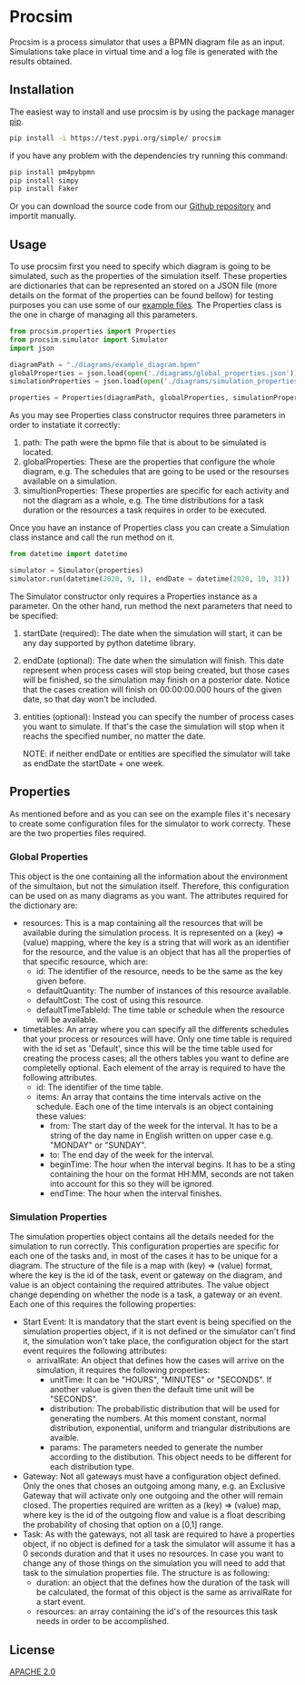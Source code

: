 # Procsim

Procsim is a process simulator that uses a BPMN diagram file as an input. Simulations take place in virtual time and a log file is generated with the results obtained.

## Installation

The easiest way to install and use procsim is by using the package manager [pip](https://pip.pypa.io/en/stable/).

```bash
pip install -i https://test.pypi.org/simple/ procsim
```

if you have any problem with the dependencies try running this command:

```bash
pip install pm4pybpmn
pip install simpy
pip install Faker
```

Or you can download the source code from our [Github repository](https://github.com/ansacaa/prosecco) and importit manually.

## Usage

To use procsim first you need to specify which diagram is going to be simulated, such as the properties of the simulation itself. These properties are dictionaries that can be represented an stored on a JSON file (more details on the format of the properties can be found bellow) for testing purposes you can use some of our [example files](https://github.com/ansacaa/prosecco/tree/master/examples). The Properties class is the one in charge of managing all this parameters.

```python
from procsim.properties import Properties
from procsim.simulator import Simulator
import json

diagramPath = "./diagrams/example_diagram.bpmn"
globalProperties = json.load(open('./diagrams/global_properties.json'))
simulationProperties = json.load(open('./diagrams/simulation_properties.json'))

properties = Properties(diagramPath, globalProperties, simulationProperties)
```

As you may see Properties class constructor requires three parameters in order to instatiate it correctly:
1. path: The path were the bpmn file that is about to be simulated is located.
2. globalProperties: These are the properties that configure the whole diagram, e.g. The schedules that are going to be used or the resourses available on a simulation.
3. simultionProperties: These properties are specific for each activity and not the diagram as a whole, e.g. The time distributions for a task duration or the resources a task requires in order to be executed.

Once you have an instance of Properties class you can create a Simulation class instance and call the run method on it.

```python
from datetime import datetime

simulator = Simulator(properties)
simulator.run(datetime(2020, 9, 1), endDate = datetime(2020, 10, 31))
```

The Simulator constructor only requires a Properties instance as a parameter. On the other hand, run method the next parameters that need to be specified:
1. startDate (required): The date when the simulation will start, it can be any day supported by python datetime library.
2. endDate (optional): The date when the simulation will finish. This date represent when process cases will stop being created, but those cases will be finished, so the simulation may finish on a posterior date. Notice that the cases creation will finish on 00:00:00.000 hours of the given date, so that day won't be included.
3. entities (optional): Instead you can specify the number of process cases you want to simulate. If that's the case the simulation will stop when it reachs the specified number, no matter the date.

    NOTE: if neither endDate or entities are specified the simulator will take as endDate the startDate + one week.

## Properties

As mentioned before and as you can see on the example files it's necesary to create some configuration files for the simulator to work correcty. These are the two properties files required.

### Global Properties

This object is the one containing all the information about the environment of the simultaion, but not the simulation itself. Therefore, this configuration can be used on as many diagrams as you want. The attributes required for the dictionary are:
* resources: This is a map containing all the resources that will be available during the simulation process. It is represented on a (key) => (value) mapping, where the key is a string that will work as an identifier for the resource, and the value is an object that has all the properties of that specific resource, which are:
    * id: The identifier of the resource, needs to be the same as the key given before.
    * defaultQuantity: The number of instances of this resource available.
    * defaultCost: The cost of using this resource.
    * defaultTimeTableId: The time table or schedule when the resource will be available.
* timetables: An array where you can specify all the differents schedules that your process or resources will have. Only one time table is required with the id set as 'Default', since this will be the time table used for creating the process cases; all the others tables you want to define are completelly optional. Each element of the array is required to have the following attributes.
    * id: The identifier of the time table.
    * items: An array that contains the time intervals active on the schedule. Each one of the time intervals is an object containing these values:
        * from: The start day of the week for the interval. It has to be a string of the day name in English written on upper case e.g. "MONDAY" or "SUNDAY".
        * to: The end day of the week for the interval. 
        * beginTime: The hour when the interval begins. It has to be a sting containing the hour on the format HH:MM, seconds are not taken into account for this so they will be ignored.
        * endTime: The hour when the interval finishes.

### Simulation Properties

The simulation properties object contains all the details needed for the simulation to run correctly. This configuration properties are specific for each one of the tasks and, in most of the cases it has to be unique for a diagram. The structure of the file is a map with (key) => (value) format, where the key is the id of the task, event or gateway on the diagram, and value is an object containing the required attributes. 
The value object change depending on whether the node is a task, a gateway or an event. Each one of this requires the following properties:
* Start Event: It is mandatory that the start event is being specified on the simulation properties object, if it is not defined or the simulator can't find it, the simulation won't take place, the configuration object for the start event requires the following attributes:
    * arrivalRate: An object that defines how the cases will arrive on the simulation, it requires the following properties:
        * unitTime: It can be "HOURS", "MINUTES" or "SECONDS". If another value is given then the default time unit will be "SECONDS".
        * distribution: The probabilistic distribution that will be used for generating the numbers. At this moment constant, normal distribution, exponential, uniform and triangular distributions are avaible.
        * params: The parameters needed to generate the number according to the distibution. This object needs to be different for each distribution type.
* Gateway: Not all gateways must have a configuration object defined. Only the ones that choses an outgoing among many, e.g. an Exclusive Gateway that will activate only one outgoing and the other will remain closed. The properties required are written as a (key) => (value) map, where key is the id of the outgoing flow and value is a float describing the probability of chosing that option on a [0,1] range.
* Task: As with the gateways, not all task are required to have a properties object, if no object is defined for a task the simulator will assume it has a 0 seconds duration and that it uses no resources. In case you want to change any of those things on the simulation you will need to add that task to the simulation properties file. The structure is as following:
    * duration: an object that the defines how the duration of the task will be calculated, the format of this object is the same as arrivalRate for a start event.
    * resources: an array containing the id's of the resources this task needs in order to be accomplished.


## License
[APACHE 2.0](https://www.apache.org/licenses/LICENSE-2.0)